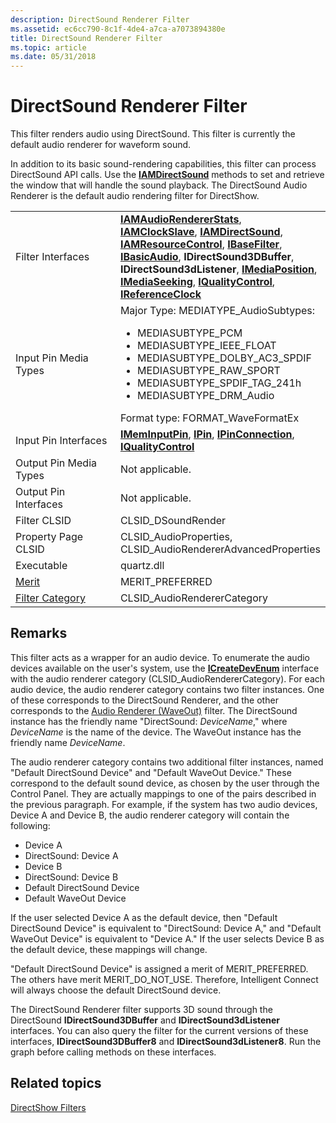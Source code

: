```yaml
---
description: DirectSound Renderer Filter
ms.assetid: ec6cc790-8c1f-4de4-a7ca-a7073894380e
title: DirectSound Renderer Filter
ms.topic: article
ms.date: 05/31/2018
---
```


# DirectSound Renderer Filter

This filter renders audio using DirectSound. This filter is currently the default audio renderer for waveform sound.

In addition to its basic sound-rendering capabilities, this filter can process DirectSound API calls. Use the [**IAMDirectSound**](/previous-versions/windows/desktop/api/Amaudio/nn-amaudio-iamdirectsound) methods to set and retrieve the window that will handle the sound playback. The DirectSound Audio Renderer is the default audio rendering filter for DirectShow.



<table>
<colgroup>
<col style="width: 50%" />
<col style="width: 50%" />
</colgroup>
<tbody>
<tr class="odd">
<td>Filter Interfaces</td>
<td><a href="/windows/desktop/api/Strmif/nn-strmif-iamaudiorendererstats"><strong>IAMAudioRendererStats</strong></a>, <a href="/windows/desktop/api/Strmif/nn-strmif-iamclockslave"><strong>IAMClockSlave</strong></a>, <a href="/previous-versions/windows/desktop/api/Amaudio/nn-amaudio-iamdirectsound"><strong>IAMDirectSound</strong></a>, <a href="/windows/desktop/api/Strmif/nn-strmif-iamresourcecontrol"><strong>IAMResourceControl</strong></a>, <a href="/windows/desktop/api/Strmif/nn-strmif-ibasefilter"><strong>IBaseFilter</strong></a>, <a href="/windows/desktop/api/Control/nn-control-ibasicaudio"><strong>IBasicAudio</strong></a>, <strong>IDirectSound3DBuffer</strong>, <strong>IDirectSound3dListener</strong>, <a href="/windows/desktop/api/Control/nn-control-imediaposition"><strong>IMediaPosition</strong></a>, <a href="/windows/desktop/api/Strmif/nn-strmif-imediaseeking"><strong>IMediaSeeking</strong></a>, <a href="/windows/desktop/api/Strmif/nn-strmif-iqualitycontrol"><strong>IQualityControl</strong></a>, <a href="/windows/desktop/api/Strmif/nn-strmif-ireferenceclock"><strong>IReferenceClock</strong></a></td>
</tr>
<tr class="even">
<td>Input Pin Media Types</td>
<td>Major Type: MEDIATYPE_AudioSubtypes:<br/>
<ul>
<li>MEDIASUBTYPE_PCM</li>
<li>MEDIASUBTYPE_IEEE_FLOAT</li>
<li>MEDIASUBTYPE_DOLBY_AC3_SPDIF</li>
<li>MEDIASUBTYPE_RAW_SPORT</li>
<li>MEDIASUBTYPE_SPDIF_TAG_241h</li>
<li>MEDIASUBTYPE_DRM_Audio</li>
</ul>
Format type: FORMAT_WaveFormatEx<br/></td>
</tr>
<tr class="odd">
<td>Input Pin Interfaces</td>
<td><a href="/windows/desktop/api/Strmif/nn-strmif-imeminputpin"><strong>IMemInputPin</strong></a>, <a href="/windows/desktop/api/Strmif/nn-strmif-ipin"><strong>IPin</strong></a>, <a href="/windows/desktop/api/Strmif/nn-strmif-ipinconnection"><strong>IPinConnection</strong></a>, <a href="/windows/desktop/api/Strmif/nn-strmif-iqualitycontrol"><strong>IQualityControl</strong></a></td>
</tr>
<tr class="even">
<td>Output Pin Media Types</td>
<td>Not applicable.</td>
</tr>
<tr class="odd">
<td>Output Pin Interfaces</td>
<td>Not applicable.</td>
</tr>
<tr class="even">
<td>Filter CLSID</td>
<td>CLSID_DSoundRender</td>
</tr>
<tr class="odd">
<td>Property Page CLSID</td>
<td>CLSID_AudioProperties, CLSID_AudioRendererAdvancedProperties</td>
</tr>
<tr class="even">
<td>Executable</td>
<td>quartz.dll</td>
</tr>
<tr class="odd">
<td><a href="merit.md">Merit</a></td>
<td>MERIT_PREFERRED</td>
</tr>
<tr class="even">
<td><a href="filter-categories.md">Filter Category</a></td>
<td>CLSID_AudioRendererCategory</td>
</tr>
</tbody>
</table>



 

## Remarks

This filter acts as a wrapper for an audio device. To enumerate the audio devices available on the user's system, use the [**ICreateDevEnum**](/windows/desktop/api/Strmif/nn-strmif-icreatedevenum) interface with the audio renderer category (CLSID\_AudioRendererCategory). For each audio device, the audio renderer category contains two filter instances. One of these corresponds to the DirectSound Renderer, and the other corresponds to the [Audio Renderer (WaveOut)](audio-renderer--waveout--filter.md) filter. The DirectSound instance has the friendly name "DirectSound: *DeviceName*," where *DeviceName* is the name of the device. The WaveOut instance has the friendly name *DeviceName*.

The audio renderer category contains two additional filter instances, named "Default DirectSound Device" and "Default WaveOut Device." These correspond to the default sound device, as chosen by the user through the Control Panel. They are actually mappings to one of the pairs described in the previous paragraph. For example, if the system has two audio devices, Device A and Device B, the audio renderer category will contain the following:

-   Device A
-   DirectSound: Device A
-   Device B
-   DirectSound: Device B
-   Default DirectSound Device
-   Default WaveOut Device

If the user selected Device A as the default device, then "Default DirectSound Device" is equivalent to "DirectSound: Device A," and "Default WaveOut Device" is equivalent to "Device A." If the user selects Device B as the default device, these mappings will change.

"Default DirectSound Device" is assigned a merit of MERIT\_PREFERRED. The others have merit MERIT\_DO\_NOT\_USE. Therefore, Intelligent Connect will always choose the default DirectSound device.

The DirectSound Renderer filter supports 3D sound through the DirectSound **IDirectSound3DBuffer** and **IDirectSound3dListener** interfaces. You can also query the filter for the current versions of these interfaces, **IDirectSound3DBuffer8** and **IDirectSound3dListener8**. Run the graph before calling methods on these interfaces.

## Related topics

<dl> <dt>

[DirectShow Filters](directshow-filters.md)
</dt> </dl>

 

 




